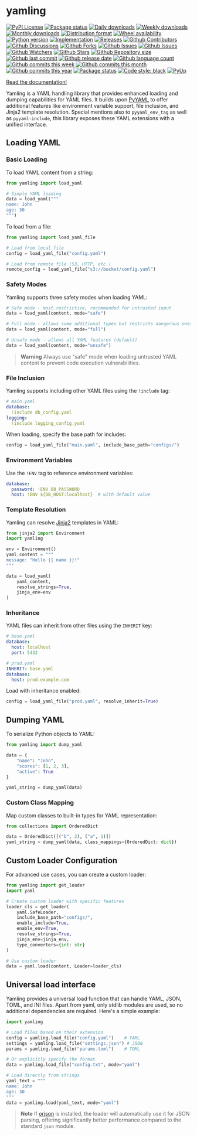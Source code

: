 # yamling

[![PyPI License](https://img.shields.io/pypi/l/yamling.svg)](https://pypi.org/project/yamling/)
[![Package status](https://img.shields.io/pypi/status/yamling.svg)](https://pypi.org/project/yamling/)
[![Daily downloads](https://img.shields.io/pypi/dd/yamling.svg)](https://pypi.org/project/yamling/)
[![Weekly downloads](https://img.shields.io/pypi/dw/yamling.svg)](https://pypi.org/project/yamling/)
[![Monthly downloads](https://img.shields.io/pypi/dm/yamling.svg)](https://pypi.org/project/yamling/)
[![Distribution format](https://img.shields.io/pypi/format/yamling.svg)](https://pypi.org/project/yamling/)
[![Wheel availability](https://img.shields.io/pypi/wheel/yamling.svg)](https://pypi.org/project/yamling/)
[![Python version](https://img.shields.io/pypi/pyversions/yamling.svg)](https://pypi.org/project/yamling/)
[![Implementation](https://img.shields.io/pypi/implementation/yamling.svg)](https://pypi.org/project/yamling/)
[![Releases](https://img.shields.io/github/downloads/phil65/yamling/total.svg)](https://github.com/phil65/yamling/releases)
[![Github Contributors](https://img.shields.io/github/contributors/phil65/yamling)](https://github.com/phil65/yamling/graphs/contributors)
[![Github Discussions](https://img.shields.io/github/discussions/phil65/yamling)](https://github.com/phil65/yamling/discussions)
[![Github Forks](https://img.shields.io/github/forks/phil65/yamling)](https://github.com/phil65/yamling/forks)
[![Github Issues](https://img.shields.io/github/issues/phil65/yamling)](https://github.com/phil65/yamling/issues)
[![Github Issues](https://img.shields.io/github/issues-pr/phil65/yamling)](https://github.com/phil65/yamling/pulls)
[![Github Watchers](https://img.shields.io/github/watchers/phil65/yamling)](https://github.com/phil65/yamling/watchers)
[![Github Stars](https://img.shields.io/github/stars/phil65/yamling)](https://github.com/phil65/yamling/stars)
[![Github Repository size](https://img.shields.io/github/repo-size/phil65/yamling)](https://github.com/phil65/yamling)
[![Github last commit](https://img.shields.io/github/last-commit/phil65/yamling)](https://github.com/phil65/yamling/commits)
[![Github release date](https://img.shields.io/github/release-date/phil65/yamling)](https://github.com/phil65/yamling/releases)
[![Github language count](https://img.shields.io/github/languages/count/phil65/yamling)](https://github.com/phil65/yamling)
[![Github commits this week](https://img.shields.io/github/commit-activity/w/phil65/yamling)](https://github.com/phil65/yamling)
[![Github commits this month](https://img.shields.io/github/commit-activity/m/phil65/yamling)](https://github.com/phil65/yamling)
[![Github commits this year](https://img.shields.io/github/commit-activity/y/phil65/yamling)](https://github.com/phil65/yamling)
[![Package status](https://codecov.io/gh/phil65/yamling/branch/main/graph/badge.svg)](https://codecov.io/gh/phil65/yamling/)
[![Code style: black](https://img.shields.io/badge/code%20style-black-000000.svg)](https://github.com/psf/black)
[![PyUp](https://pyup.io/repos/github/phil65/yamling/shield.svg)](https://pyup.io/repos/github/phil65/yamling/)

[Read the documentation!](https://phil65.github.io/yamling/)


Yamling is a YAML handling library that provides enhanced loading and dumping capabilities for YAML files. It builds upon [PyYAML](https://pyyaml.org/) to offer additional features like environment variable support, file inclusion, and Jinja2 template resolution.
Special mentions also to `pyyaml_env_tag` as well as `pyyaml-include`, this library exposes these YAML extensions with a unified interface.

## Loading YAML

### Basic Loading

To load YAML content from a string:

```python
from yamling import load_yaml

# Simple YAML loading
data = load_yaml("""
name: John
age: 30
""")
```

To load from a file:

```python
from yamling import load_yaml_file

# Load from local file
config = load_yaml_file("config.yaml")

# Load from remote file (S3, HTTP, etc.)
remote_config = load_yaml_file("s3://bucket/config.yaml")
```

### Safety Modes

Yamling supports three safety modes when loading YAML:

```python
# Safe mode - most restrictive, recommended for untrusted input
data = load_yaml(content, mode="safe")

# Full mode - allows some additional types but restricts dangerous ones
data = load_yaml(content, mode="full")

# Unsafe mode - allows all YAML features (default)
data = load_yaml(content, mode="unsafe")
```

> **Warning**
> Always use "safe" mode when loading untrusted YAML content to prevent code execution vulnerabilities.

### File Inclusion

Yamling supports including other YAML files using the `!include` tag:

```yaml
# main.yaml
database:
  !include db_config.yaml
logging:
  !include logging_config.yaml
```

When loading, specify the base path for includes:

```python
config = load_yaml_file("main.yaml", include_base_path="configs/")
```

### Environment Variables

Use the `!ENV` tag to reference environment variables:

```yaml
database:
  password: !ENV DB_PASSWORD
  host: !ENV ${DB_HOST:localhost}  # with default value
```

### Template Resolution

Yamling can resolve [Jinja2](https://jinja.palletsprojects.com/) templates in YAML:

```python
from jinja2 import Environment
import yamling

env = Environment()
yaml_content = """
message: "Hello {{ name }}!"
"""

data = load_yaml(
    yaml_content,
    resolve_strings=True,
    jinja_env=env
)
```

### Inheritance

YAML files can inherit from other files using the `INHERIT` key:

```yaml
# base.yaml
database:
  host: localhost
  port: 5432

# prod.yaml
INHERIT: base.yaml
database:
  host: prod.example.com
```

Load with inheritance enabled:

```python
config = load_yaml_file("prod.yaml", resolve_inherit=True)
```

## Dumping YAML

To serialize Python objects to YAML:

```python
from yamling import dump_yaml

data = {
    "name": "John",
    "scores": [1, 2, 3],
    "active": True
}

yaml_string = dump_yaml(data)
```

### Custom Class Mapping

Map custom classes to built-in types for YAML representation:

```python
from collections import OrderedDict

data = OrderedDict([("b", 2), ("a", 1)])
yaml_string = dump_yaml(data, class_mappings={OrderedDict: dict})
```

## Custom Loader Configuration

For advanced use cases, you can create a custom loader:

```python
from yamling import get_loader
import yaml

# Create custom loader with specific features
loader_cls = get_loader(
    yaml.SafeLoader,
    include_base_path="configs/",
    enable_include=True,
    enable_env=True,
    resolve_strings=True,
    jinja_env=jinja_env,
    type_converters={int: str}
)

# Use custom loader
data = yaml.load(content, Loader=loader_cls)
```

## Universal load interface

Yamling provides a universal load function that can handle YAML, JSON, TOML, and INI files.
Apart from yaml, only stdlib modules are used, so no additional dependencies are required.
Here's a simple example:

```python
import yamling

# Load files based on their extension
config = yamling.load_file("config.yaml")    # YAML
settings = yamling.load_file("settings.json") # JSON
params = yamling.load_file("params.toml")    # TOML

# Or explicitly specify the format
data = yamling.load_file("config.txt", mode="yaml")

# Load directly from strings
yaml_text = """
name: John
age: 30
"""
data = yamling.load(yaml_text, mode="yaml")
```

> **Note**
> If [orjson](https://github.com/ijl/orjson) is installed, the loader will automatically use it for JSON parsing, offering significantly better performance compared to the standard `json` module.
